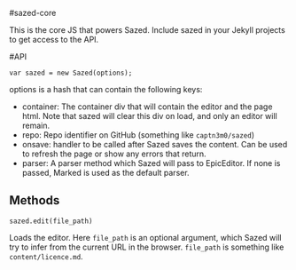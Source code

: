 #sazed-core

This is the core JS that powers Sazed. Include sazed in your Jekyll projects to get access to the API.

#API

    var sazed = new Sazed(options);

options is a hash that can contain the following keys:

- container: The container div that will contain the editor and the page html. Note that sazed will clear this div on load, and only an editor will remain.
- repo: Repo identifier on GitHub (something like `captn3m0/sazed`)
- onsave: handler to be called after Sazed saves the content. Can be used to refresh the page or show any errors that return.
- parser: A parser method which Sazed will pass to EpicEditor. If none is passed, Marked is used as the default parser.

## Methods

    sazed.edit(file_path)

Loads the editor. Here `file_path` is an optional argument, which Sazed will try to infer from the current URL in the browser. `file_path` is something like `content/licence.md`.